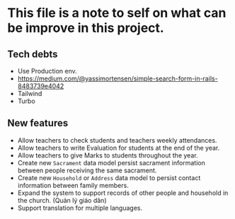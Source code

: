 # This file is a note to self on what can be improve in this project.

## Tech debts
* Use Production env.
* https://medium.com/@yassimortensen/simple-search-form-in-rails-8483739e4042
* Tailwind
* Turbo
## New features
* Allow teachers to check students and teachers weekly attendances.
* Allow teachers to write Evaluation for students at the end of the year.
* Allow teachers to give Marks to students throughout the year.
* Create new ```Sacrament``` data model persist sacrament information between people receiving the same sacrament.
* Create new ```Household``` or ```Address``` data model to persist contact information between family members.
* Expand the system to support records of other people and household in the church. (Quản lý giáo dân) 
* Support translation for multiple languages.
